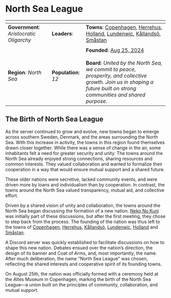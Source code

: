 # North Sea League

<table data-view="cards"><thead><tr><th></th><th></th><th></th></tr></thead><tbody><tr><td><strong>Government</strong>: <em>Aristocratic Oligarchy</em></td><td><strong>Leaders</strong>: </td><td><strong>Towns</strong>: <a href="../towns/copenhagen.md">Copenhagen</a>, <a href="../towns/herrehus.md">Herrehus</a>, <a href="../towns/holland.md">Holland</a>, <a href="../towns/lundenwic.md">Lundenwic</a>, <a href="../towns/kallandso.md">Kållandsö</a>, <a href="../towns/smastan.md">Småstan</a></td></tr><tr><td><img src="broken-reference" alt="" data-size="original"></td><td></td><td></td></tr><tr><td><strong>Region</strong>: <em>North Sea</em></td><td><strong>Population</strong>: <em>12</em></td><td><strong>Founded</strong>: <a href="../../../server-dates/august-24.md#aug-25">Aug 25, 2024</a><br><br><strong>Board</strong><em>: United by the North Sea, we commit to peace, prosperity, and collective growth. Join us in shaping a future built on strong communities and shared purpose.</em></td></tr></tbody></table>

## The Birth of North Sea League

As the server continued to grow and evolve, new towns began to emerge across southern Sweden, Denmark, and the areas surrounding the North Sea. With this increase in activity, the towns in this region found themselves drawn closer together. While there was a sense of change in the air, some inhabitants felt a need for greater security and unity. The towns around the North Sea already enjoyed strong connections, sharing resources and common interests. They valued collaboration and wanted to formalize their cooperation in a way that would ensure mutual support and a shared future.

These older nations were secretive, lacked community events, and were driven more by loans and individualism than by cooperation. In contrast, the towns around the North Sea valued transparency, mutual aid, and collective effort.

Driven by a shared vision of unity and collaboration, the towns around the North Sea began discussing the formation of a new nation. [Neko No Kuni ](../towns/neko\_no\_kuni.md)was initially part of these discussions, but after the first meeting, they chose to step back from the process. The founding of the nation was thus left to the towns of [Copenhagen](../towns/archived-towns/copenhagen.md), [Herrehus](../towns/herrehus.md), [Kållandsö](../towns/kallandso.md), [Lundenwic](../towns/lundenwic.md), [Holland](../towns/holland.md) and [Småstan](../towns/smastan.md).

A Discord server was quickly established to facilitate discussions on how to shape this new nation. Debates ensued over the nation’s direction, the design of its banner and Coat of Arms, and, most importantly, the name. After much deliberation, the name "North Sea League" was chosen, reflecting the shared interests and cooperative spirit of its founding towns.

On August 25th, the nation was officially formed with a ceremony held at the Altes Museum in Copenhagen, marking the birth of the North Sea League—a union built on the principles of community, collaboration, and mutual support.
